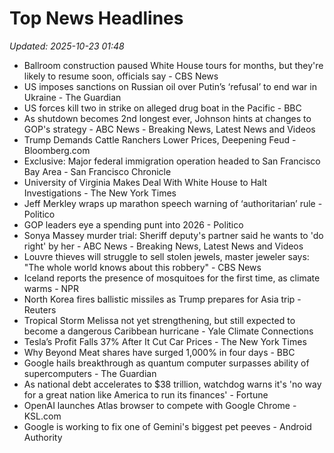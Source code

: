 # Top News Headlines

_Updated: 2025-10-23 01:48_

- Ballroom construction paused White House tours for months, but they're likely to resume soon, officials say - CBS News
- US imposes sanctions on Russian oil over Putin’s ‘refusal’ to end war in Ukraine - The Guardian
- US forces kill two in strike on alleged drug boat in the Pacific - BBC
- As shutdown becomes 2nd longest ever, Johnson hints at changes to GOP's strategy - ABC News - Breaking News, Latest News and Videos
- Trump Demands Cattle Ranchers Lower Prices, Deepening Feud - Bloomberg.com
- Exclusive: Major federal immigration operation headed to San Francisco Bay Area - San Francisco Chronicle
- University of Virginia Makes Deal With White House to Halt Investigations - The New York Times
- Jeff Merkley wraps up marathon speech warning of ‘authoritarian’ rule - Politico
- GOP leaders eye a spending punt into 2026 - Politico
- Sonya Massey murder trial: Sheriff deputy's partner said he wants to 'do right' by her - ABC News - Breaking News, Latest News and Videos
- Louvre thieves will struggle to sell stolen jewels, master jeweler says: "The whole world knows about this robbery" - CBS News
- Iceland reports the presence of mosquitoes for the first time, as climate warms - NPR
- North Korea fires ballistic missiles as Trump prepares for Asia trip - Reuters
- Tropical Storm Melissa not yet strengthening, but still expected to become a dangerous Caribbean hurricane - Yale Climate Connections
- Tesla’s Profit Falls 37% After It Cut Car Prices - The New York Times
- Why Beyond Meat shares have surged 1,000% in four days - BBC
- Google hails breakthrough as quantum computer surpasses ability of supercomputers - The Guardian
- As national debt accelerates to $38 trillion, watchdog warns it's 'no way for a great nation like America to run its finances' - Fortune
- OpenAI launches Atlas browser to compete with Google Chrome - KSL.com
- Google is working to fix one of Gemini's biggest pet peeves - Android Authority